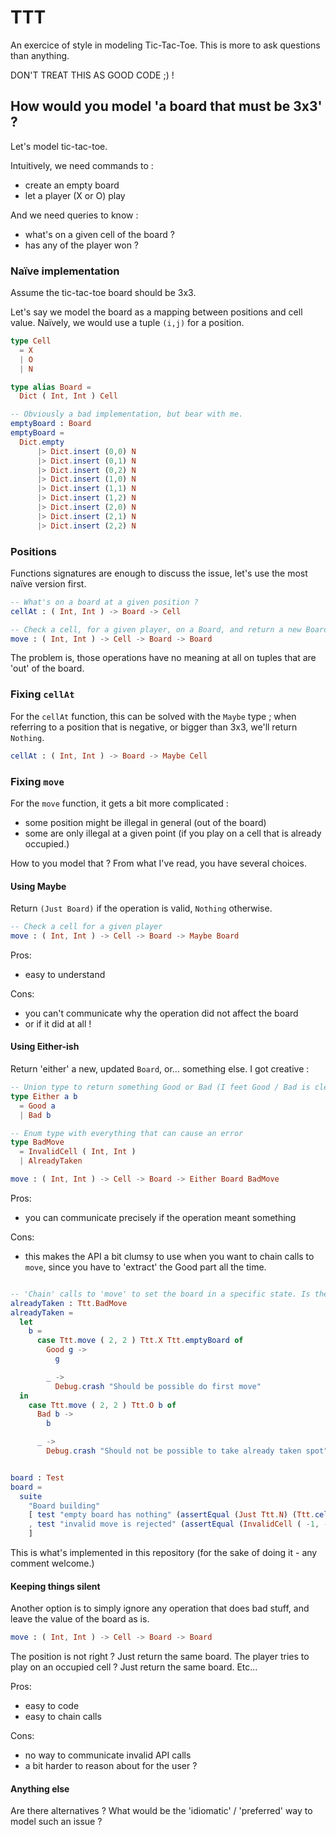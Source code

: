 # TTT

An exercice of style in modeling Tic-Tac-Toe.
This is more to ask questions than anything.

DON'T TREAT THIS AS GOOD CODE ;) !

## How would you model 'a board that must be 3x3' ?

Let's model tic-tac-toe.

Intuitively, we need commands to :

- create an empty board
- let a player (X or O) play

And we need queries to know : 

- what's on a given cell of the board ?
- has any of the player won ?

### Naïve implementation

Assume the tic-tac-toe board should be 3x3.

Let's say we model the board as a mapping between positions and cell value.
Naïvely, we would use a tuple `(i,j)` for a position.

```elm
type Cell
  = X
  | O
  | N

type alias Board =
  Dict ( Int, Int ) Cell

-- Obviously a bad implementation, but bear with me. 
emptyBoard : Board
emptyBoard =
  Dict.empty
      |> Dict.insert (0,0) N
      |> Dict.insert (0,1) N
      |> Dict.insert (0,2) N
      |> Dict.insert (1,0) N
      |> Dict.insert (1,1) N
      |> Dict.insert (1,2) N
      |> Dict.insert (2,0) N
      |> Dict.insert (2,1) N
      |> Dict.insert (2,2) N

```
 
### Positions

Functions signatures are enough to discuss the issue, let's use the most naïve version first.

```elm
-- What's on a board at a given position ?
cellAt : ( Int, Int ) -> Board -> Cell

-- Check a cell, for a given player, on a Board, and return a new Board
move : ( Int, Int ) -> Cell -> Board -> Board
```

The problem is, those operations have no meaning at all on tuples that are 'out' of the board.

### Fixing `cellAt`

For the `cellAt` function, this can be solved with the `Maybe` type ; when referring to a position that is negative, or bigger than 3x3, we'll return `Nothing`.

```elm
cellAt : ( Int, Int ) -> Board -> Maybe Cell
```

### Fixing `move`

For the `move` function, it gets a bit more complicated :

- some position might be illegal in general (out of the board)
- some are only illegal at a given point (if you play on a cell that is already occupied.)

How to you model that ? From what I've read, you have several choices.

#### Using Maybe

Return `(Just Board)` if the operation is valid, `Nothing` otherwise.

```elm
-- Check a cell for a given player
move : ( Int, Int ) -> Cell -> Board -> Maybe Board
```

Pros:
- easy to understand

Cons:
- you can't communicate why the operation did not affect the board
- or if it did at all !

#### Using Either-ish

Return 'either' a new, updated `Board`, or... something else. I got creative :

```elm
-- Union type to return something Good or Bad (I feet Good / Bad is clearer than Left / Right)
type Either a b
  = Good a
  | Bad b

-- Enum type with everything that can cause an error
type BadMove
  = InvalidCell ( Int, Int )
  | AlreadyTaken

move : ( Int, Int ) -> Cell -> Board -> Either Board BadMove
```

Pros:
- you can communicate precisely if the operation meant something

Cons:
- this makes the API a bit clumsy to use when you want to chain calls to `move`, since you have to 'extract' the Good part all the time.

```elm

-- 'Chain' calls to 'move' to set the board in a specific state. Is there a better way to do this ? 
alreadyTaken : Ttt.BadMove
alreadyTaken =
  let
    b =
      case Ttt.move ( 2, 2 ) Ttt.X Ttt.emptyBoard of
        Good g ->
          g

        _ ->
          Debug.crash "Should be possible do first move"
  in
    case Ttt.move ( 2, 2 ) Ttt.O b of
      Bad b ->
        b

      _ ->
        Debug.crash "Should not be possible to take already taken spot"


board : Test
board =
  suite
    "Board building"
    [ test "empty board has nothing" (assertEqual (Just Ttt.N) (Ttt.cellAt ( 0, 0 ) Ttt.emptyBoard))
    , test "invalid move is rejected" (assertEqual (InvalidCell ( -1, -2 )) alreadyTaken)
    ]
```

This is what's implemented in this repository (for the sake of doing it - any comment welcome.)

#### Keeping things silent

Another option is to simply ignore any operation that does bad stuff, and leave the value of the board as is.

```elm
move : ( Int, Int ) -> Cell -> Board -> Board
```

The position is not right ? Just return the same board.
The player tries to play on an occupied cell ? Just return the same board.
Etc...

Pros:
- easy to code
- easy to chain calls

Cons:
- no way to communicate invalid API calls
- a bit harder to reason about for the user ?

#### Anything else

Are there alternatives ? What would be the 'idiomatic' / 'preferred' way to model such an issue ?
